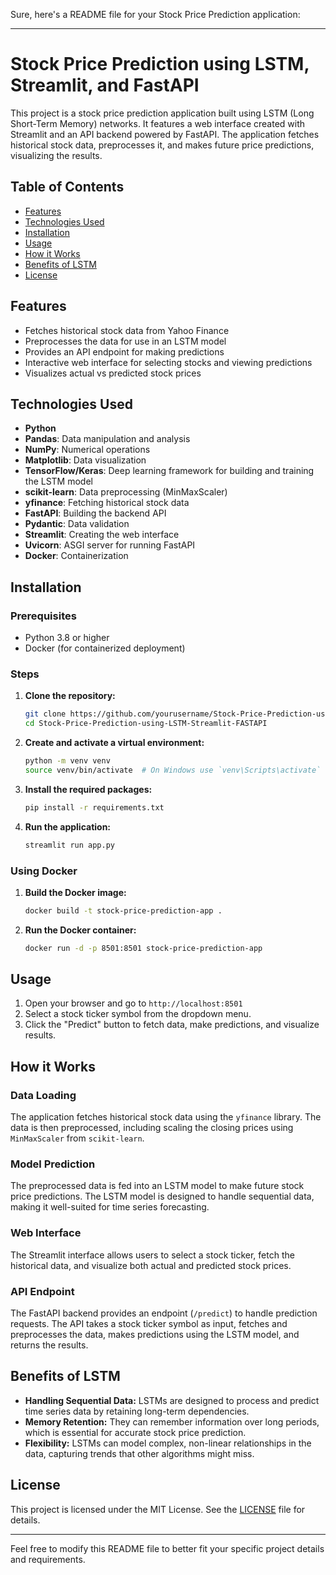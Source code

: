 Sure, here's a README file for your Stock Price Prediction application:

---

# Stock Price Prediction using LSTM, Streamlit, and FastAPI

This project is a stock price prediction application built using LSTM (Long Short-Term Memory) networks. It features a web interface created with Streamlit and an API backend powered by FastAPI. The application fetches historical stock data, preprocesses it, and makes future price predictions, visualizing the results.

## Table of Contents

- [Features](#features)
- [Technologies Used](#technologies-used)
- [Installation](#installation)
- [Usage](#usage)
- [How it Works](#how-it-works)
- [Benefits of LSTM](#benefits-of-lstm)
- [License](#license)

## Features

- Fetches historical stock data from Yahoo Finance
- Preprocesses the data for use in an LSTM model
- Provides an API endpoint for making predictions
- Interactive web interface for selecting stocks and viewing predictions
- Visualizes actual vs predicted stock prices

## Technologies Used

- **Python**
- **Pandas**: Data manipulation and analysis
- **NumPy**: Numerical operations
- **Matplotlib**: Data visualization
- **TensorFlow/Keras**: Deep learning framework for building and training the LSTM model
- **scikit-learn**: Data preprocessing (MinMaxScaler)
- **yfinance**: Fetching historical stock data
- **FastAPI**: Building the backend API
- **Pydantic**: Data validation
- **Streamlit**: Creating the web interface
- **Uvicorn**: ASGI server for running FastAPI
- **Docker**: Containerization

## Installation

### Prerequisites

- Python 3.8 or higher
- Docker (for containerized deployment)

### Steps

1. **Clone the repository:**
   ```bash
   git clone https://github.com/yourusername/Stock-Price-Prediction-using-LSTM-Streamlit-FASTAPI.git
   cd Stock-Price-Prediction-using-LSTM-Streamlit-FASTAPI
   ```

2. **Create and activate a virtual environment:**
   ```bash
   python -m venv venv
   source venv/bin/activate  # On Windows use `venv\Scripts\activate`
   ```

3. **Install the required packages:**
   ```bash
   pip install -r requirements.txt
   ```

4. **Run the application:**
   ```bash
   streamlit run app.py
   ```

### Using Docker

1. **Build the Docker image:**
   ```bash
   docker build -t stock-price-prediction-app .
   ```

2. **Run the Docker container:**
   ```bash
   docker run -d -p 8501:8501 stock-price-prediction-app
   ```

## Usage

1. Open your browser and go to `http://localhost:8501`
2. Select a stock ticker symbol from the dropdown menu.
3. Click the "Predict" button to fetch data, make predictions, and visualize results.

## How it Works

### Data Loading

The application fetches historical stock data using the `yfinance` library. The data is then preprocessed, including scaling the closing prices using `MinMaxScaler` from `scikit-learn`.

### Model Prediction

The preprocessed data is fed into an LSTM model to make future stock price predictions. The LSTM model is designed to handle sequential data, making it well-suited for time series forecasting.

### Web Interface

The Streamlit interface allows users to select a stock ticker, fetch the historical data, and visualize both actual and predicted stock prices.

### API Endpoint

The FastAPI backend provides an endpoint (`/predict`) to handle prediction requests. The API takes a stock ticker symbol as input, fetches and preprocesses the data, makes predictions using the LSTM model, and returns the results.

## Benefits of LSTM

- **Handling Sequential Data:** LSTMs are designed to process and predict time series data by retaining long-term dependencies.
- **Memory Retention:** They can remember information over long periods, which is essential for accurate stock price prediction.
- **Flexibility:** LSTMs can model complex, non-linear relationships in the data, capturing trends that other algorithms might miss.

## License

This project is licensed under the MIT License. See the [LICENSE](LICENSE) file for details.

---

Feel free to modify this README file to better fit your specific project details and requirements.